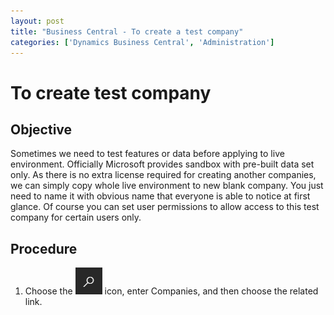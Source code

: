 ```yaml
---
layout: post
title: "Business Central - To create a test company"
categories: ['Dynamics Business Central', 'Administration']
---
```

# To create test company
## Objective
Sometimes we need to test features or data before applying to live environment. Officially Microsoft provides sandbox with pre-built data set only. As there is no extra license required for creating another companies, we can simply copy whole live environment to new blank company. You just need to name it with obvious name that everyone is able to notice at first glance. Of course you can set user permissions to allow access to this test company for certain users only.
## Procedure
1. Choose the ![Alt](/assets/images/icon_search.png "Search Icon") icon, enter Companies, and then choose the related link.